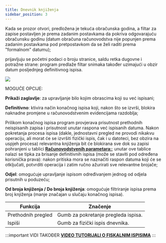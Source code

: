 ```yaml
---
title: Dnevnik knjiženja
sidebar_position: 3
---
```


Kada se prozor otvori, predložena je tekuća obračunska godina, a filtar za zapise postavljen je prema zadanim postavkama da pokriva odgovarajuću obračunsku godinu (datum obračuna računovodstva nije popunjen prema zadanim postavkama pod pretpostavkom da se želi raditi prema "formalnom" datumu); 

prijavljuju se početni podaci o broju stranice, saldu retka dugovne i potražne strane: program predlaže filtar snimaka također uzimajući u obzir datum posljednjeg definitivnog ispisa.

![](/img/it-it/finance-area/ledger-records/fiscal-report/journal/image01.png)

 

MOGUĆE OPCIJE: 

**Prikaži zaglavlje**: za upravljanje bilo kojim obrascima koji su već ispisani;

**Definitivno**: ktivira način konačnog ispisa koji, nakon što se izvrši, blokira naknadne promjene u računovodstvenim evidencijama razdoblja;  



Prilikom konačnog ispisa program provjerava prisutnost prethodnih neispisanih zapisa i prisutnost unutar raspona već ispisanih datuma. Nakon pokretanja procesa ispisa (dakle, jednostavni pregled ne provodi nikakvu operaciju, ali morat će se izvršiti fizički ispis, čak i u datoteci, bez obzira na uspjeh procesa) relevantna knjiženja bit će blokirana sve dok su zapisi pohranjeni u tablici **[Računovodstvenih parametara:](/docs/configurations/parameters/finance/accounting-parameters)**; unutar ove tablice nalazi se tipka za brisanje definitivnih ispisa (može se staviti pod određena korisnička prava): nakon pritiska mora se naznačiti raspon datuma koji će se otključati, potvrditi operacija i 
zatim ručno ažurirati sve relevantne brojače;


**Odjel**: omogućuje upravljanje ispisom određivanjem jednog od odjela prisutnih u poduzeću;

**Od broja knjiženja / Do broja knjiženja**: omogućuje filtriranje ispisa prema broj knjiženja (manje značajan u slučaju konačnog ispisa).


| Funkcija | Značenje |
| --- | --- |
| Prethodnih pregled | Gumb za pokretanje pregleda ispisa. |
| Ispiši | Gumb za fizički ispis dnevnika. |



:::important VIDI TAKOĐER
[**VIDEO TUTORIJALI O FISKALNIM ISPISIMA**](/docs/video/finance/intro.md)
:::